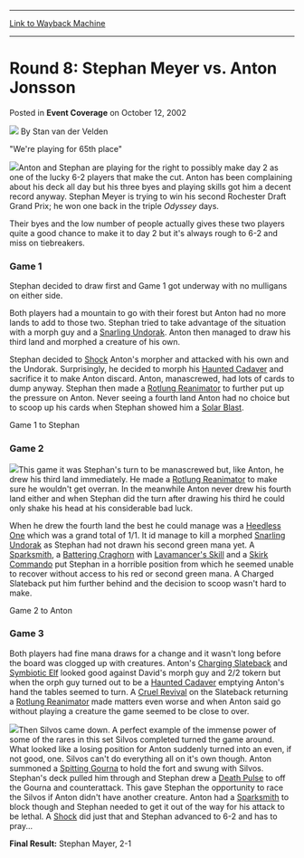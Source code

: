 
---
[Link to Wayback Machine](https://web.archive.org/web/20220819051105/https://magic.wizards.com/en/articles/archive/event-coverage/round-8-stephan-meyer-vs-anton-jonsson-2002-10-12)

[_metadata_:author]:- "Stan van der Velden"
[_metadata_:description]:- "`We're playing for 65th place`Anton and Stephan are playing for the right to possibly make day 2 as one of the lucky 6-2 players that make the cut. Anton has been complaining about his deck all day but his three byes and playing skills got him a decent record anyway."
[_metadata_:generator]:- "Drupal 7 (http://drupal.org)"
[_metadata_:node]:- "773616"
[_metadata_:publish_date]:- "2002-10-12"
[_metadata_:source]:- "div-main-content"
[_metadata_:title]:- "Round 8: Stephan Meyer vs. Anton Jonsson"
[_metadata_:wayback_capture_timestamp]:- "2022-08-19 05:11:05"
[_metadata_:wayback_raw_url]:- "https://web.archive.org/web/20220819051105id_/https://magic.wizards.com/en/articles/archive/event-coverage/round-8-stephan-meyer-vs-anton-jonsson-2002-10-12"
[_metadata_:wayback_url]:- "https://magic.wizards.com/en/articles/archive/event-coverage/round-8-stephan-meyer-vs-anton-jonsson-2002-10-12"
---


Round 8: Stephan Meyer vs. Anton Jonsson
========================================



 Posted in **Event Coverage**
 on October 12, 2002 






![](https://media.magic.wizards.com/styles/auth_small/public/generic-avatar-150_242.png)
By Stan van der Velden











"We're playing for 65th place"

![](https://media.magic.wizards.com/image_legacy_migration/sideboard/images/gpcop02/a937.jpg)Anton and Stephan are playing for the right to possibly make day 2 as one of the lucky 6-2 players that make the cut. Anton has been complaining about his deck all day but his three byes and playing skills got him a decent record anyway. Stephan Meyer is trying to win his second Rochester Draft Grand Prix; he won one back in the triple *Odyssey* days.

Their byes and the low number of people actually gives these two players quite a good chance to make it to day 2 but it's always rough to 6-2 and miss on tiebreakers.

### Game 1

Stephan decided to draw first and Game 1 got underway with no mulligans on either side. 

Both players had a mountain to go with their forest but Anton had no more lands to add to those two. Stephan tried to take advantage of the situation with a morph guy and a [Snarling Undorak](https://gatherer.wizards.com/Pages/Card/Details.aspx?name=Snarling+Undorak). Anton then managed to draw his third land and morphed a creature of his own. 

Stephan decided to [Shock](https://gatherer.wizards.com/Pages/Card/Details.aspx?name=Shock) Anton's morpher and attacked with his own and the Undorak. Surprisingly, he decided to morph his [Haunted Cadaver](https://gatherer.wizards.com/Pages/Card/Details.aspx?name=Haunted+Cadaver) and sacrifice it to make Anton discard. Anton, manascrewed, had lots of cards to dump anyway. Stephan then made a [Rotlung Reanimator](https://gatherer.wizards.com/Pages/Card/Details.aspx?name=Rotlung+Reanimator) to further put up the pressure on Anton. Never seeing a fourth land Anton had no choice but to scoop up his cards when Stephan showed him a [Solar Blast](https://gatherer.wizards.com/Pages/Card/Details.aspx?name=Solar+Blast).

Game 1 to Stephan

### Game 2

![](https://media.magic.wizards.com/image_legacy_migration/sideboard/images/gpcop02/a939.jpg)This game it was Stephan's turn to be manascrewed but, like Anton, he drew his third land immediately. He made a [Rotlung Reanimator](https://gatherer.wizards.com/Pages/Card/Details.aspx?name=Rotlung+Reanimator) to make sure he wouldn't get overran. In the meanwhile Anton never drew his fourth land either and when Stephan did the turn after drawing his third he could only shake his head at his considerable bad luck.

When he drew the fourth land the best he could manage was a [Heedless One](https://gatherer.wizards.com/Pages/Card/Details.aspx?name=Heedless+One) which was a grand total of 1/1. It id manage to kill a morphed [Snarling Undorak](https://gatherer.wizards.com/Pages/Card/Details.aspx?name=Snarling+Undorak) as Stephan had not drawn his second green mana yet. A [Sparksmith](https://gatherer.wizards.com/Pages/Card/Details.aspx?name=Sparksmith), a [Battering Craghorn](https://gatherer.wizards.com/Pages/Card/Details.aspx?name=Battering+Craghorn) with [Lavamancer's Skill](https://gatherer.wizards.com/Pages/Card/Details.aspx?name=Lavamancer%27s+Skill) and a [Skirk Commando](https://gatherer.wizards.com/Pages/Card/Details.aspx?name=Skirk+Commando) put Stephan in a horrible position from which he seemed unable to recover without access to his red or second green mana. A Charged Slateback put him further behind and the decision to scoop wasn't hard to make.

Game 2 to Anton

### Game 3

Both players had fine mana draws for a change and it wasn't long before the board was clogged up with creatures. Anton's [Charging Slateback](https://gatherer.wizards.com/Pages/Card/Details.aspx?name=Charging+Slateback) and [Symbiotic Elf](https://gatherer.wizards.com/Pages/Card/Details.aspx?name=Symbiotic+Elf) looked good against David's morph guy and 2/2 tokern but when the orph guy turned out to be a [Haunted Cadaver](https://gatherer.wizards.com/Pages/Card/Details.aspx?name=Haunted+Cadaver) emptying Anton's hand the tables seemed to turn. A [Cruel Revival](https://gatherer.wizards.com/Pages/Card/Details.aspx?name=Cruel+Revival) on the Slateback returning a [Rotlung Reanimator](https://gatherer.wizards.com/Pages/Card/Details.aspx?name=Rotlung+Reanimator) made matters even worse and when Anton said go without playing a creature the game seemed to be close to over.

![](https://media.magic.wizards.com/image_legacy_migration/sideboard/images/gpcop02/a938.jpg)Then Silvos came down. A perfect example of the immense power of some of the rares in this set Silvos completed turned the game around. What looked like a losing position for Anton suddenly turned into an even, if not good, one. Silvos can't do everything all on it's own though. Anton summoned a [Spitting Gourna](https://gatherer.wizards.com/Pages/Card/Details.aspx?name=Spitting+Gourna) to hold the fort and swung with Silvos. Stephan's deck pulled him through and Stephan drew a [Death Pulse](https://gatherer.wizards.com/Pages/Card/Details.aspx?name=Death+Pulse) to off the Gourna and counterattack. This gave Stephan the opportunity to race the Silvos if Anton didn't have another creature. Anton had a [Sparksmith](https://gatherer.wizards.com/Pages/Card/Details.aspx?name=Sparksmith) to block though and Stephan needed to get it out of the way for his attack to be lethal. A [Shock](https://gatherer.wizards.com/Pages/Card/Details.aspx?name=Shock) did just that and Stephan advanced to 6-2 and has to pray...

**Final Result:** Stephan Mayer, 2-1







